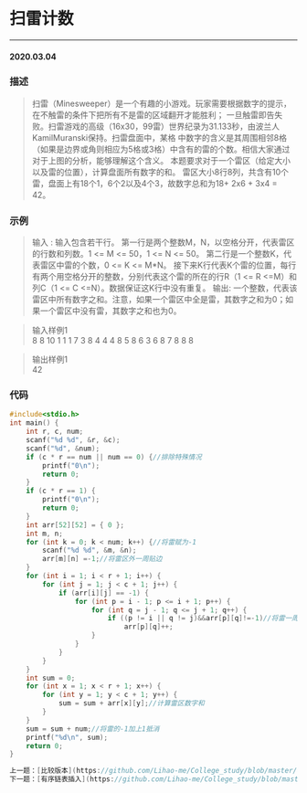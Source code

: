 # 扫雷计数
***
#### 2020.03.04

### 描述
>扫雷（Minesweeper）是一个有趣的小游戏。玩家需要根据数字的提示，在不触雷的条件下把所有不是雷的区域翻开才能胜利；
一旦触雷即告失败。扫雷游戏的高级（16x30，99雷）世界纪录为31.133秒，由波兰人KamilMuranski保持。扫雷盘面中，某格
中数字的含义是其周围相邻8格（如果是边界或角则相应为5格或3格）中含有的雷的个数。相信大家通过对于上图的分析，能够理解这个含义。 
本题要求对于一个雷区（给定大小以及雷的位置），计算盘面所有数字的和。
雷区大小8行8列，共含有10个雷，盘面上有18个1，6个2以及4个3，故数字总和为18+ 2x6 + 3x4 = 42。 

### 示例
>输入 :
输入包含若干行。
第一行是两个整数M，N，以空格分开，代表雷区的行数和列数。1 <= M <= 50，1 <= N <= 50。
第二行是一个整数K，代表雷区中雷的个数，0 <= K <= M*N。
接下来K行代表K个雷的位置，每行有两个用空格分开的整数，分别代表这个雷的所在的行R（1 <= R <=M）和列C（1 <= C <=N）。数据保证这K行中没有重复。 
输出: 
一个整数，代表该雷区中所有数字之和。注意，如果一个雷区中全是雷，其数字之和为0；如果一个雷区中没有雷，其数字之和也为0。   
    
>输入样例1    
8 8
10
1 1
1 7
3 8
4 4
4 8
5 8
6 3
6 8
7 8
8 8   

>输出样例1     
42

### 代码
```c
#include<stdio.h>
int main() {
	int r, c, num;
	scanf("%d %d", &r, &c);
	scanf("%d", &num);
	if (c * r == num || num == 0) {//排除特殊情况
		printf("0\n");
		return 0;
	}
	if (c * r == 1) {
		printf("0\n");
		return 0;
	}
	int arr[52][52] = { 0 };
	int m, n;
	for (int k = 0; k < num; k++) {//将雷赋为-1
		scanf("%d %d", &m, &n);
		arr[m][n] =-1;//将雷区外一周贴边
	}
	for (int i = 1; i < r + 1; i++) {
		for (int j = 1; j < c + 1; j++) {
			if (arr[i][j] == -1) {
				for (int p = i - 1; p <= i + 1; p++) {
					for (int q = j - 1; q <= j + 1; q++) {
						if ((p != i || q != j)&&arr[p][q]!=-1)//将雷一周加1
							arr[p][q]++;
					}
				}
			}
		}
	}
	int sum = 0;
	for (int x = 1; x < r + 1; x++) {
		for (int y = 1; y < c + 1; y++) {
			sum = sum + arr[x][y];//计算雷区数字和
		}
	}
	sum = sum + num;//将雷的-1加上1抵消
	printf("%d\n", sum);
	return 0;
}

上一题：[比较版本](https://github.com/Lihao-me/College_study/blob/master/CppCourse/004_versionCampare.md)       
下一题：[有序链表插入](https://github.com/Lihao-me/College_study/blob/master/CppCourse/006_insertNode.md)  
